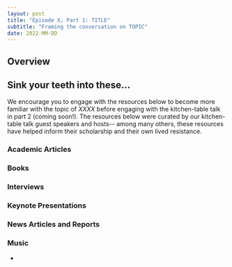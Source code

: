 ```yaml
---
layout: post
title: "Episode X, Part 1: TITLE"
subtitle: "Framing the conversation on TOPIC"
date: 2022-MM-DD
---
```


## Overview


## Sink your teeth into these...
We encourage you to engage with the resources below to become more familiar with the topic of *XXXX* before engaging with the kitchen-table talk in part 2 (coming soon!). The resources below were curated by our kitchen-table talk guest speakers and hosts-- among many others, these resources have helped inform their scholarship and their own lived resistance.

<!-- some suggested categories, dont need to use all -->
### Academic Articles
### Books
### Interviews
### Keynote Presentations
### News Articles and Reports
### Music
- 